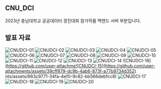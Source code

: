 ## CNU_DCI
2023년 충남대학교 공공데이터 경진대회 참가작품 백엔드 서버 부분입니다.


## 발표 자료
![CNUDCI-01](https://github.com/user-attachments/assets/7392e301-7d9c-499d-8ed1-83bd644773c3)
![CNUDCI-02](https://github.com/user-attachments/assets/d4612c6f-8d78-4506-91e3-aea0ea50c335)
![CNUDCI-03](https://github.com/user-attachments/assets/a67a0689-c1a5-4ef5-b84e-035dceb0fd71)
![CNUDCI-04](https://github.com/user-attachments/assets/b6a09b4d-22a4-44de-abb6-b1332f35f706)
![CNUDCI-05](https://github.com/user-attachments/assets/30b9016b-bef0-4da2-97e9-34ebe95a29f4)
![CNUDCI-06](https://github.com/user-attachments/assets/dc2af905-0bcd-4a61-8495-ac115415b856)
![CNUDCI-07](https://github.com/user-attachments/assets/aaa9639b-63fc-4569-ab40-6ec4d43f29b1)
![CNUDCI-08](https://github.com/user-attachments/assets/8daad6af-d52b-4802-abfb-a4cfcef29afe)
![CNUDCI-09](https://github.com/user-attachments/assets/c8b3b503-e002-430c-85a5-1f8397ff288b)
![CNUDCI-10](https://github.com/user-attachments/assets/ac4de583-07c9-4489-822d-e296dc44f9d1)
![CNUDCI-11](https://github.com/user-attachments/assets/65771c4a-1e7a-4330-b666-cc53fac8ebae)
![CNUDCI-12](https://github.com/user-attachments/assets/22a7a765-b9eb-451c-b784-4de81d2e269c)
![CNUDCI-13](https://github.com/user-attachments/assets/496c90f6-0b46-4b94-9b28-c40673a0bc54)
![CNUDCI-14](https://github.com/user-attachments/assets/1d104258-372b-4c67-822a-f1c2e08160b7)
![CNUDCI-16](https://github.com/user-attachme![CNUDCI-15](https://github.com/user-attachments/assets/39cff879-dc9b-4ab6-873f-a77b9734d352)
nts/assets/663c9771-34fa-4ef0-9c82-bb566debfcc8)
![CNUDCI-17](https://github.com/user-attachments/assets/4e6a6d5a-2b0f-401c-b481-cd354c58774a)
![CNUDCI-18](https://github.com/user-attachments/assets/1e01c529-0367-4812-853a-d7e86248fc9a)
![CNUDCI-19](https://github.com/user-attachments/assets/cb154262-45a8-4d8f-b177-1341c6d87e7f)
![CNUDCI-20](https://github.com/user-attachments/assets/3ae505f9-8947-4e85-80f6-b4ae2d1dfb22)

